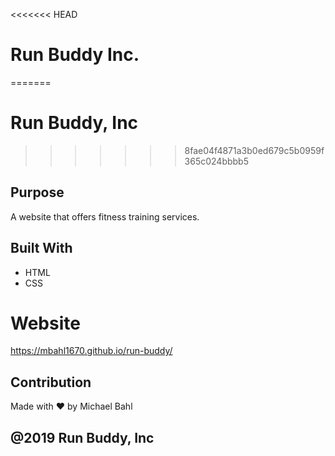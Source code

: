 <<<<<<< HEAD
# Run Buddy Inc.
=======
# Run Buddy, Inc
>>>>>>> 8fae04f4871a3b0ed679c5b0959f365c024bbbb5

## Purpose
A website that offers fitness training services.

## Built With
* HTML
* CSS

# Website
https://mbahl1670.github.io/run-buddy/

## Contribution
Made with ❤️ by Michael Bahl

## @2019 Run Buddy, Inc
